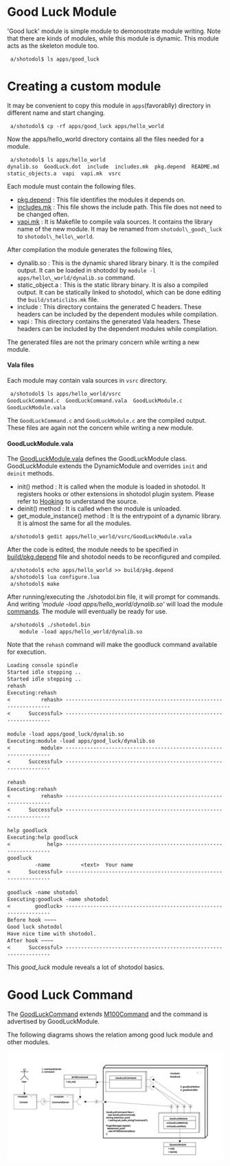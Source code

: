 Good Luck Module
=================

'Good luck' module is simple module to demonostrate module writing. Note that there are kinds of modules, while this module is dynamic. This module acts as the skeleton module too.

```
 a/shotodol$ ls apps/good_luck
```

Creating a custom module
=========================

It may be convenient to copy this module in `apps`(favorablly) directory in different name and start changing.

```
 a/shotodol$ cp -rf apps/good_luck apps/hello_world
```

Now the apps/hello_world directory contains all the files needed for a module.

```
 a/shotodol$ ls apps/hello_world
dynalib.so  GoodLuck.dot  include  includes.mk  pkg.depend  README.md  static_objects.a  vapi  vapi.mk  vsrc
```

Each module must contain the following files.

- [pkg.depend](pkg.depend) : This file identifies the modules it depends on.
- [includes.mk](includes.mk) : This file shows the include path. This file does not need to be changed often.
- [vapi.mk](vapi.mk) : It is Makefile to compile vala sources. It contains the library name of the new module. It may be renamed from `shotodol\_good\_luck` to `shotodol\_hello\_world`.

After compilation the module generates the following files,

- dynalib.so : This is the dynamic shared library binary. It is the compiled output. It can be loaded in shotodol by `module -l apps/hello\_world/dynalib.so` command.
- static_object.a : This is the static library binary. It is also a compiled output. It can be statically linked to shotodol, which can be done editing the `build/staticlibs.mk` file.
- include : This directory contains the generated C headers. These headers can be included by the dependent modules while compilation.
- vapi : This directory contains the generated Vala headers. These headers can be included by the dependent modules while compilation.

The generated files are not the primary concern while writing a new module. 

#### Vala files

Each module may contain vala sources in `vsrc` directory.

```
 a/shotodol$ ls apps/hello_world/vsrc
GoodLuckCommand.c  GoodLuckCommand.vala  GoodLuckModule.c  GoodLuckModule.vala
```

The `GoodLuckCommand.c` and `GoodLuckModule.c` are the compiled output. These files are again not the concern while writing a new module.

#### GoodLuckModule.vala

The [GoodLuckModule.vala](vsrc/GoodLuckModule.vala) defines the GoodLuckModule class. GoodLuckModule extends the DynamicModule and overrides `init` and `deinit` methods.

- init() method : It is called when the module is loaded in shotodol. It registers hooks or other extensions in shotodol plugin system. Please refer to [Hooking](../../libs/plugin/Hooking.md) to understand the source.
- deinit() method : It is called when the module is unloaded.
- get_module_instance() method : It is the entrypoint of a dynamic library. It is almost the same for all the modules. 
 

```
 a/shotodol$ gedit apps/hello_world/vsrc/GoodLuckModule.vala
```

After the code is edited, the module needs to be specified in [build/pkg.depend](../../build/pkg.depend) file and shotodol needs to be reconfigured and compiled.

```
 a/shotodol$ echo apps/hello_world >> build/pkg.depend
 a/shotodol$ lua configure.lua
 a/shotodol$ make
```

After running/executing the ./shotodol.bin file, it will prompt for commands. And writing _'module -load apps/hello\_world/dynalib.so'_ will load the module [commands](../../core/commands/README.md). The module will eventually be ready for use. 

```
 a/shotodol$ ./shotodol.bin
	module -load apps/hello_world/dynalib.so
```

Note that the `rehash` command will make the goodluck command available for execution.

```
Loading console spindle
Started idle stepping ..
Started idle stepping ..
rehash   
Executing:rehash
<          rehash> -----------------------------------------------------------------
<      Successful> -----------------------------------------------------------------

module -load apps/good_luck/dynalib.so
Executing:module -load apps/good_luck/dynalib.so
<          module> -----------------------------------------------------------------
<      Successful> -----------------------------------------------------------------

rehash
Executing:rehash
<          rehash> -----------------------------------------------------------------
<      Successful> -----------------------------------------------------------------

help goodluck
Executing:help goodluck
<            help> -----------------------------------------------------------------
goodluck
	     -name		    <text>	Your name
<      Successful> -----------------------------------------------------------------

goodluck -name shotodol
Executing:goodluck -name shotodol
<        goodluck> -----------------------------------------------------------------
Before hook ~~~~ 
Good luck shotodol
Have nice time with shotodol.
After hook ~~~~ 
<      Successful> -----------------------------------------------------------------
```


This _good\_luck_ module reveals a lot of shotodol basics.

Good Luck Command
=================

The [GoodLuckCommand](vsrc/GoodLuckCommand.vala) extends [M100Command](../../libs/make100/vsrc/M100Command.vala) and the command is advertised by GoodLuckModule.

The following diagrams shows the relation among good luck module and other modules.


![Good Luck Diagram](../../docs/diagrams/goodluck_command.svg)

